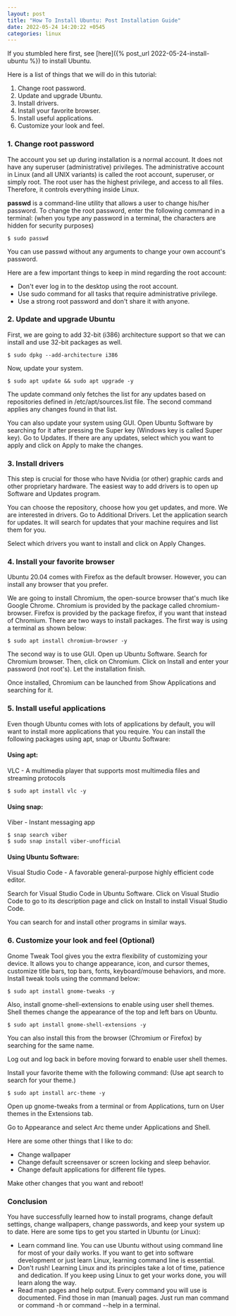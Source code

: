 ```yaml
---
layout: post
title: "How To Install Ubuntu: Post Installation Guide"
date: 2022-05-24 14:20:22 +0545
categories: linux
---
```


If you stumbled here first, see [here]({% post_url 2022-05-24-install-ubuntu %}) to install Ubuntu.

Here is a list of things that we will do in this tutorial:

1. Change root password.
2. Update and upgrade Ubuntu.
3. Install drivers.
4. Install your favorite browser.
5. Install useful applications.
6. Customize your look and feel.

### 1. Change root password

The account you set up during installation is a normal account. It does not have any superuser (administrative) privileges. The administrative account in Linux (and all UNIX variants) is called the root account, superuser, or simply root. The root user has the highest privilege, and access to all files. Therefore, it controls everything inside Linux.

**passwd** is a command-line utility that allows a user to change his/her password. To change the root password, enter the following command in a terminal: (when you type any password in a terminal, the characters are hidden for security purposes)

```shell
$ sudo passwd
```

You can use passwd without any arguments to change your own account's password.

Here are a few important things to keep in mind regarding the root account:

- Don't ever log in to the desktop using the root account.
- Use sudo command for all tasks that require administrative privilege.
- Use a strong root password and don't share it with anyone.

### 2. Update and upgrade Ubuntu

First, we are going to add 32-bit (i386) architecture support so that we can install and use 32-bit packages as well.

```shell
$ sudo dpkg --add-architecture i386
```

Now, update your system.

```shell
$ sudo apt update && sudo apt upgrade -y
```

The update command only fetches the list for any updates based on repositories defined in /etc/apt/sources.list file. The second command applies any changes found in that list.

You can also update your system using GUI. Open Ubuntu Software by searching for it after pressing the Super key (Windows key is called Super key). Go to Updates. If there are any updates, select which you want to apply and click on Apply to make the changes.

### 3. Install drivers

This step is crucial for those who have Nvidia (or other) graphic cards and other proprietary hardware. The easiest way to add drivers is to open up Software and Updates program.

You can choose the repository, choose how you get updates, and more. We are interested in drivers. Go to Additional Drivers. Let the application search for updates. It will search for updates that your machine requires and list them for you.

Select which drivers you want to install and click on Apply Changes.

### 4. Install your favorite browser

Ubuntu 20.04 comes with Firefox as the default browser. However, you can install any browser that you prefer.

We are going to install Chromium, the open-source browser that's much like Google Chrome. Chromium is provided by the package called chromium-browser. Firefox is provided by the package firefox, if you want that instead of Chromium. There are two ways to install packages. The first way is using a terminal as shown below:

```shell
$ sudo apt install chromium-browser -y
```

The second way is to use GUI. Open up Ubuntu Software. Search for Chromium browser. Then, click on Chromium. Click on Install and enter your password (not root's). Let the installation finish.

Once installed, Chromium can be launched from Show Applications and searching for it.

### 5. Install useful applications

Even though Ubuntu comes with lots of applications by default, you will want to install more applications that you require. You can install the following packages using apt, snap or Ubuntu Software:

#### Using apt:

VLC - A multimedia player that supports most multimedia files and streaming protocols

```shell
$ sudo apt install vlc -y
```

#### Using snap:

Viber - Instant messaging app

```shell
$ snap search viber
$ sudo snap install viber-unofficial
```

#### Using Ubuntu Software:

Visual Studio Code - A favorable general-purpose highly efficient code editor.

Search for Visual Studio Code in Ubuntu Software. Click on Visual Studio Code to go to its description page and click on Install to install Visual Studio Code.

You can search for and install other programs in similar ways.

### 6. Customize your look and feel (Optional)

Gnome Tweak Tool gives you the extra flexibility of customizing your device. It allows you to change appearance, icon, and cursor themes, customize title bars, top bars, fonts, keyboard/mouse behaviors, and more. Install tweak tools using the command below:

```shell
$ sudo apt install gnome-tweaks -y
```

Also, install gnome-shell-extensions to enable using user shell themes. Shell themes change the appearance of the top and left bars on Ubuntu.

```shell
$ sudo apt install gnome-shell-extensions -y
```

You can also install this from the browser (Chromium or Firefox) by searching for the same name.

Log out and log back in before moving forward to enable user shell themes.

Install your favorite theme with the following command: (Use apt search to search for your theme.)

```shell
$ sudo apt install arc-theme -y
```

Open up gnome-tweaks from a terminal or from Applications, turn on User themes in the Extensions tab.

Go to Appearance and select Arc theme under Applications and Shell.

Here are some other things that I like to do:
- Change wallpaper
- Change default screensaver or screen locking and sleep behavior.
- Change default applications for different file types.

Make other changes that you want and reboot!

### Conclusion

You have successfully learned how to install programs, change default settings, change wallpapers, change passwords, and keep your system up to date. Here are some tips to get you started in Ubuntu (or Linux):

- Learn command line. You can use Ubuntu without using command line for most of your daily works. If you want to get into software development or just learn Linux, learning command line is essential.
- Don't rush! Learning Linux and its principles take a lot of time, patience and dedication. If you keep using Linux to get your works done, you will learn along the way.
- Read man pages and help output. Every command you will use is documented. Find those in man (manual) pages. Just run man command or command -h or command --help in a terminal.
